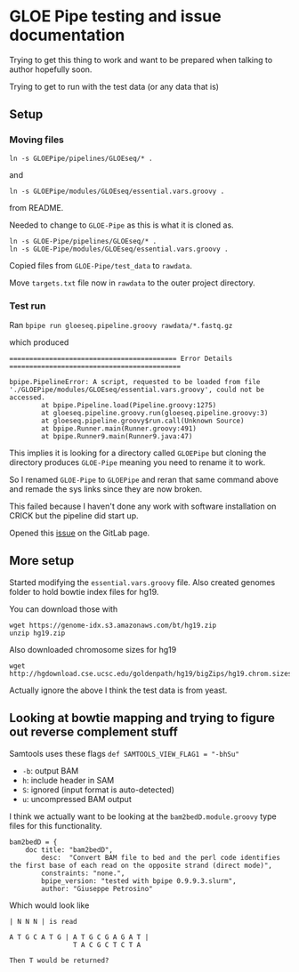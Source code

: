 # GLOE Pipe testing and issue documentation

Trying to get this thing to work and want to be prepared when talking to
author hopefully soon.

Trying to get to run with the test data (or any data that is)

## Setup

### Moving files

```
ln -s GLOEPipe/pipelines/GLOEseq/* . 
```
and 
```
ln -s GLOEPipe/modules/GLOEseq/essential.vars.groovy .
```
from README.

Needed to change to `GLOE-Pipe` as this is what it is cloned as.

```
ln -s GLOE-Pipe/pipelines/GLOEseq/* . 
ln -s GLOE-Pipe/modules/GLOEseq/essential.vars.groovy .
```

Copied files from `GLOE-Pipe/test_data` to `rawdata`.

Move `targets.txt` file now in `rawdata` to the outer project directory.

### Test run

Ran `bpipe run gloeseq.pipeline.groovy rawdata/*.fastq.gz`

which produced

```
========================================== Error Details ===========================================

bpipe.PipelineError: A script, requested to be loaded from file './GLOEPipe/modules/GLOEseq/essential.vars.groovy', could not be accessed.
        at bpipe.Pipeline.load(Pipeline.groovy:1275)
        at gloeseq.pipeline.groovy.run(gloeseq.pipeline.groovy:3)
        at gloeseq.pipeline.groovy$run.call(Unknown Source)
        at bpipe.Runner.main(Runner.groovy:491)
        at bpipe.Runner9.main(Runner9.java:47)
```

This implies it is looking for a directory called `GLOEPipe` but cloning
the directory produces `GLOE-Pipe` meaning you need to rename it to
work.

So I renamed `GLOE-Pipe` to `GLOEPipe` and reran that same command above and
remade the sys links since they are now broken.

This failed because I haven't done any work with software installation on 
CRICK but the pipeline did start up.

Opened this [issue](https://gitlab.com/GPetrosino/GLOE-Pipe/-/issues/1) on the GitLab page.

## More setup 

Started modifying the `essential.vars.groovy` file.
Also created genomes folder to hold bowtie index files
for hg19.

You can download those with

```
wget https://genome-idx.s3.amazonaws.com/bt/hg19.zip
unzip hg19.zip
```

Also downloaded chromosome sizes for hg19

```
wget http://hgdownload.cse.ucsc.edu/goldenpath/hg19/bigZips/hg19.chrom.sizes
```

Actually ignore the above I think the test data
is from yeast.

## Looking at bowtie mapping and trying to figure out reverse complement stuff

Samtools uses these flags `def SAMTOOLS_VIEW_FLAG1 = "-bhSu"`

- `-b`: output BAM
- `h`: include header in SAM
- `S`: ignored (input format is auto-detected)
- `u`: uncompressed BAM output

I think we actually want to be looking at the
`bam2bedD.module.groovy` type files for this functionality.

```
bam2bedD = {
	doc title: "bam2bedD",
		desc:  "Convert BAM file to bed and the perl code identifies the first base of each read on the opposite strand (direct mode)",
		constraints: "none.",
		bpipe_version: "tested with bpipe 0.9.9.3.slurm",
		author: "Giuseppe Petrosino"
```

Which would look like

```
| N N N | is read

A T G C A T G | A T G C G A G A T |
                T A C G C T C T A

Then T would be returned?
```




